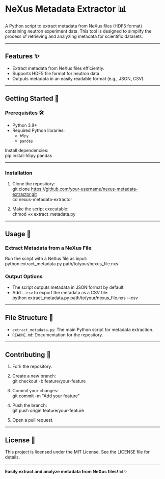 # NeXus Metadata Extractor 📊  

A Python script to extract metadata from NeXus files (HDF5 format) containing neutron experiment data. This tool is designed to simplify the process of retrieving and analyzing metadata for scientific datasets.

---

## Features ✨  

- Extract metadata from NeXus files efficiently.  
- Supports HDF5 file format for neutron data.  
- Outputs metadata in an easily readable format (e.g., JSON, CSV).  

---

## Getting Started 🚀  

### Prerequisites 🛠️  

- Python 3.8+  
- Required Python libraries:
  - `h5py`
  - `pandas`  

Install dependencies:  
pip install h5py pandas  

---

### Installation  

1. Clone the repository:  
git clone https://github.com/your-username/nexus-metadata-extractor.git  
cd nexus-metadata-extractor  

2. Make the script executable:  
chmod +x extract_metadata.py  

---

## Usage 🔧  

### Extract Metadata from a NeXus File  
Run the script with a NeXus file as input:  
python extract_metadata.py path/to/your/nexus_file.nxs  

### Output Options  
- The script outputs metadata in JSON format by default.  
- Add `--csv` to export the metadata as a CSV file:  
  python extract_metadata.py path/to/your/nexus_file.nxs --csv  

---

## File Structure 📂  

- `extract_metadata.py`: The main Python script for metadata extraction.  
- `README.md`: Documentation for the repository.  

---

## Contributing 🤝  

1. Fork the repository.  
2. Create a new branch:  
git checkout -b feature/your-feature  

3. Commit your changes:  
git commit -m "Add your feature"  

4. Push the branch:  
git push origin feature/your-feature  

5. Open a pull request.  

---

## License 📝  

This project is licensed under the MIT License. See the LICENSE file for details.

---

**Easily extract and analyze metadata from NeXus files!** 📊✨  
